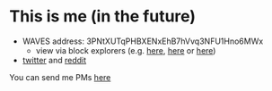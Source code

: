 # This is me (in the future)

* WAVES address: 3PNtXUTqPHBXENxEhB7hVvq3NFU1Hno6MWx
  * view via block explorers (e.g. [here](http://wavesgo.com/account/3PNtXUTqPHBXENxEhB7hVvq3NFU1Hno6MWx), [here](https://wavesdesk.com/explorer/address/3PNtXUTqPHBXENxEhB7hVvq3NFU1Hno6MWx) or [here](http://wavesexplorer.com/address/3PNtXUTqPHBXENxEhB7hVvq3NFU1Hno6MWx))
* [twitter](https://twitter.com/FutureMeHere) and [reddit](https://www.reddit.com/user/the_future_now/)

You can send me PMs [here](https://www.reddit.com/message/compose/?to=the_future_now)
